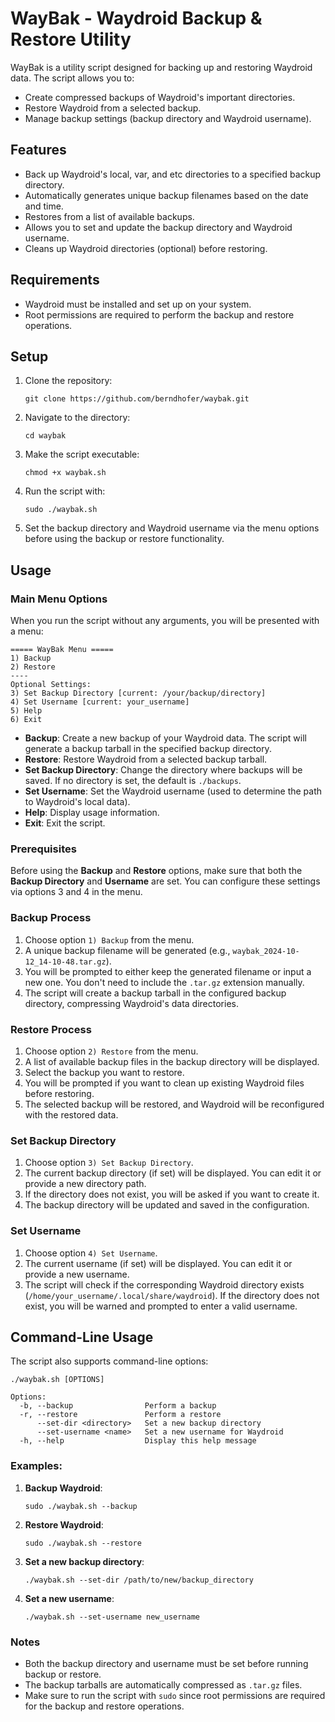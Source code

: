 # WayBak - Waydroid Backup & Restore Utility

WayBak is a utility script designed for backing up and restoring Waydroid data. The script allows you to:
- Create compressed backups of Waydroid's important directories.
- Restore Waydroid from a selected backup.
- Manage backup settings (backup directory and Waydroid username).

## Features
- Back up Waydroid's local, var, and etc directories to a specified backup directory.
- Automatically generates unique backup filenames based on the date and time.
- Restores from a list of available backups.
- Allows you to set and update the backup directory and Waydroid username.
- Cleans up Waydroid directories (optional) before restoring.

## Requirements
- Waydroid must be installed and set up on your system.
- Root permissions are required to perform the backup and restore operations.

## Setup
1. Clone the repository:
   ```
   git clone https://github.com/berndhofer/waybak.git
   ```
2. Navigate to the directory:
   ```
   cd waybak
   ```
3. Make the script executable:
   ```
   chmod +x waybak.sh
   ```

4. Run the script with:
   ```
   sudo ./waybak.sh
   ```

5. Set the backup directory and Waydroid username via the menu options before using the backup or restore functionality.

## Usage

### Main Menu Options
When you run the script without any arguments, you will be presented with a menu:

```
===== WayBak Menu =====
1) Backup
2) Restore
----
Optional Settings:
3) Set Backup Directory [current: /your/backup/directory]
4) Set Username [current: your_username]
5) Help
6) Exit
```

- **Backup**: Create a new backup of your Waydroid data. The script will generate a backup tarball in the specified backup directory.
- **Restore**: Restore Waydroid from a selected backup tarball.
- **Set Backup Directory**: Change the directory where backups will be saved. If no directory is set, the default is `./backups`.
- **Set Username**: Set the Waydroid username (used to determine the path to Waydroid's local data).
- **Help**: Display usage information.
- **Exit**: Exit the script.

### Prerequisites
Before using the **Backup** and **Restore** options, make sure that both the **Backup Directory** and **Username** are set. You can configure these settings via options 3 and 4 in the menu.

### Backup Process
1. Choose option `1) Backup` from the menu.
2. A unique backup filename will be generated (e.g., `waybak_2024-10-12_14-10-48.tar.gz`).
3. You will be prompted to either keep the generated filename or input a new one. You don't need to include the `.tar.gz` extension manually.
4. The script will create a backup tarball in the configured backup directory, compressing Waydroid's data directories.

### Restore Process
1. Choose option `2) Restore` from the menu.
2. A list of available backup files in the backup directory will be displayed.
3. Select the backup you want to restore.
4. You will be prompted if you want to clean up existing Waydroid files before restoring.
5. The selected backup will be restored, and Waydroid will be reconfigured with the restored data.

### Set Backup Directory
1. Choose option `3) Set Backup Directory`.
2. The current backup directory (if set) will be displayed. You can edit it or provide a new directory path.
3. If the directory does not exist, you will be asked if you want to create it.
4. The backup directory will be updated and saved in the configuration.

### Set Username
1. Choose option `4) Set Username`.
2. The current username (if set) will be displayed. You can edit it or provide a new username.
3. The script will check if the corresponding Waydroid directory exists (`/home/your_username/.local/share/waydroid`). If the directory does not exist, you will be warned and prompted to enter a valid username.

## Command-Line Usage

The script also supports command-line options:

```
./waybak.sh [OPTIONS]

Options:
  -b, --backup                Perform a backup
  -r, --restore               Perform a restore
      --set-dir <directory>   Set a new backup directory
      --set-username <name>   Set a new username for Waydroid
  -h, --help                  Display this help message
```

### Examples:

1. **Backup Waydroid**:
   ```
   sudo ./waybak.sh --backup
   ```

2. **Restore Waydroid**:
   ```
   sudo ./waybak.sh --restore
   ```

3. **Set a new backup directory**:
   ```
   ./waybak.sh --set-dir /path/to/new/backup_directory
   ```

4. **Set a new username**:
   ```
   ./waybak.sh --set-username new_username
   ```

### Notes
- Both the backup directory and username must be set before running backup or restore.
- The backup tarballs are automatically compressed as `.tar.gz` files.
- Make sure to run the script with `sudo` since root permissions are required for the backup and restore operations.

